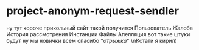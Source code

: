 # project-anonym-request-sendler
ну тут короче прикольный сайт такой получится
Пользователь
Жалоба
История рассмотрения
Инстанции
Файлы
Апелляция
вот такие штуки будут ну мы новички
всем спасибо
\**отрыжка*\*
\nКстати я кирил)
